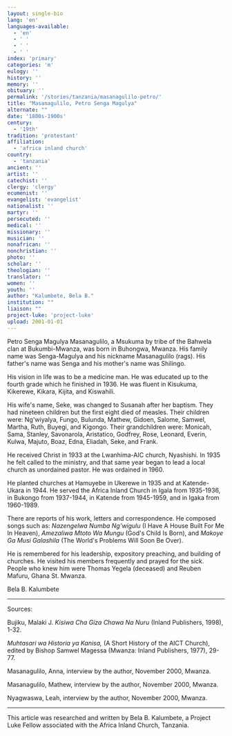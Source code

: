 ```yaml
---
layout: single-bio
lang: 'en'
languages-available:
  - 'en'
  - ' '
  - ' '
  - ' '
index: 'primary'
categories: 'm'
eulogy: ''
history: ''
memory: ''
obituary: ''
permalink: '/stories/tanzania/masanagulilo-petro/'
title: "Masanagulilo, Petro Senga Magulya"
alternate: ""
date: '1800s-1900s'
century:
  - '19th'
tradition: 'protestant'
affiliation:
  - 'africa inland church'
country:
  - 'tanzania'
ancient: ''
artist: ''
catechist: ''
clergy: 'clergy'
ecumenist: ''
evangelist: 'evangelist'
nationalist: ''
martyr: ''
persecuted: ''
medical: ''
missionary: ''
musician: ''
nonafrican: ''
nonchristian: ''
photo: ''
scholar: ''
theologian: ''
translator: ''
women: ''
youth: ''
author: "Kalumbete, Bela B."
institution: ""
liaison: ""
project-luke: 'project-luke'
upload: 2001-01-01
---
```




Petro Senga Magulya Masanagulilo, a Msukuma by tribe of the Bahwela clan at Bukumbi-Mwanza, was born in Buhongwa, Mwanza.  His family name was Senga-Magulya and his nickname Masanagulilo (rags).  His father's name was Senga and his mother's name was Shilingo.

His vision in life was to be a medicine man.  He was educated up to the fourth grade which he finished in 1936.  He was fluent in Kisukuma, Kikerewe, Kikara, Kijita, and Kiswahili.

His wife's name, Seke, was changed to Susanah after her baptism. They had nineteen children but the first eight died of measles.  Their children were:  Ng'wiyalya, Fungo, Bulunda, Mathew, Gidoen, Salome, Samwel, Martha, Ruth, Buyegi, and Kigongo.  Their grandchildren were: Monicah, Sama, Stanley, Savonarola, Aristatico, Godfrey, Rose, Leonard, Everin, Kulwa, Majuto, Boaz, Edna, Eliadah, Seke, and Frank.

He received Christ in 1933 at the Lwanhima-AIC church, Nyashishi.  In 1935 he felt called to the ministry, and that same year began to lead a local church as unordained pastor.  He was ordained in 1960.

He planted churches at Hamuyebe in Ukerewe in 1935 and at Katende-Ukara in 1944.  He served the Africa Inland Church in Igala from 1935-1936, in Bukongo from 1937-1944, in Katende from 1945-1959, and in Igaka from 1960-1989.

There are reports of his work, letters and correspondence.  He composed songs such as: *Nazengelwa Numba Ng'wigulu* (I Have A House Built For Me In Heaven), *Amezaliwa Mtoto Wa Mungu* (God's Child Is Born), and *Makoye Ga Musi Galashila* (The World's Problems Will Soon Be Over).

He is remembered for his leadership, expository preaching, and building of churches.  He visited his members frequently and prayed for the sick.  People who knew him were Thomas Yegela (deceased) and Reuben Mafuru, Ghana St. Mwanza.

Bela B. Kalumbete

---

Sources:

Bujiku, Malaki J. *Kisiwa Cha Giza Chawa Na Nuru*  (Inland Publishers, 1998), 1-32.

*Muhtasari wa Historia ya Kanisa,* (A Short History of the AICT Church), edited by Bishop Samwel Magessa (Mwanza: Inland Publishers, 1977), 29-77.

Masanagulilo, Anna, interview by the author, November 2000, Mwanza.

Masanagulilo, Mathew, interview by the author, November 2000, Mwanza.

Nyagwaswa, Leah, interview by the author, November 2000, Mwanza.

---

This article was researched and written by Bela B. Kalumbete, a Project Luke Fellow associated with the Africa Inland Church, Tanzania.
